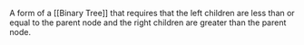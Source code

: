A form of a [[Binary Tree]] that requires that the left children are less than or equal to the parent node and the right children are greater than the parent node.